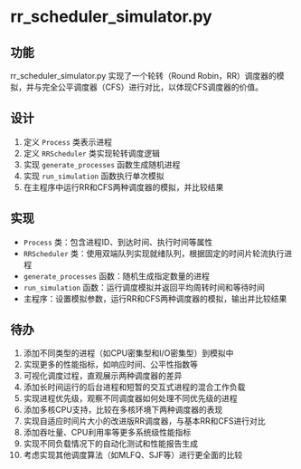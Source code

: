 # rr_scheduler_simulator.py

## 功能
rr_scheduler_simulator.py 实现了一个轮转（Round Robin，RR）调度器的模拟，并与完全公平调度器（CFS）进行对比，以体现CFS调度器的价值。

## 设计
1. 定义 `Process` 类表示进程
2. 定义 `RRScheduler` 类实现轮转调度逻辑
3. 实现 `generate_processes` 函数生成随机进程
4. 实现 `run_simulation` 函数执行单次模拟
5. 在主程序中运行RR和CFS两种调度器的模拟，并比较结果

## 实现
- `Process` 类：包含进程ID、到达时间、执行时间等属性
- `RRScheduler` 类：使用双端队列实现就绪队列，根据固定的时间片轮流执行进程
- `generate_processes` 函数：随机生成指定数量的进程
- `run_simulation` 函数：运行调度模拟并返回平均周转时间和等待时间
- 主程序：设置模拟参数，运行RR和CFS两种调度器的模拟，输出并比较结果

## 待办
1. 添加不同类型的进程（如CPU密集型和I/O密集型）到模拟中
2. 实现更多的性能指标，如响应时间、公平性指数等
3. 可视化调度过程，直观展示两种调度器的差异
4. 添加长时间运行的后台进程和短暂的交互式进程的混合工作负载
5. 实现进程优先级，观察不同调度器如何处理不同优先级的进程
6. 添加多核CPU支持，比较在多核环境下两种调度器的表现
7. 实现自适应时间片大小的改进版RR调度器，与基本RR和CFS进行对比
8. 添加吞吐量、CPU利用率等更多系统级性能指标
9. 实现不同负载情况下的自动化测试和性能报告生成
10. 考虑实现其他调度算法（如MLFQ、SJF等）进行更全面的比较
